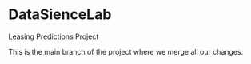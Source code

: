 # DataSienceLab
Leasing Predictions Project


This is the main branch of the project where we merge all our changes.